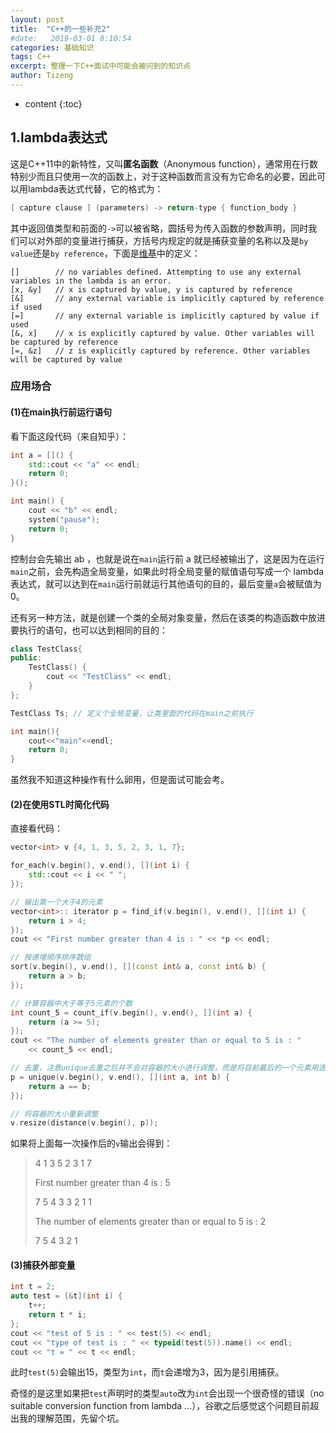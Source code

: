 ```yaml
---
layout: post
title:  "C++的一些补充2"
#date:   2019-03-01 8:10:54
categories: 基础知识
tags: C++
excerpt: 整理一下C++面试中可能会被问到的知识点
author: Tizeng
---
```


* content
{:toc}

## 1.lambda表达式

这是C++11中的新特性，又叫**匿名函数**（Anonymous function），通常用在行数特别少而且只使用一次的函数上，对于这种函数而言没有为它命名的必要，因此可以用lambda表达式代替，它的格式为：

```c++
[ capture clause ] (parameters) -> return-type { function_body }
```

其中返回值类型和前面的`->`可以被省略，圆括号为传入函数的参数声明，同时我们可以对外部的变量进行捕获，方括号内规定的就是捕获变量的名称以及是`by value`还是`by reference`，下面是[维基](https://en.wikipedia.org/wiki/Anonymous_function#C++_(since_C++11))中的定义：

    []        // no variables defined. Attempting to use any external variables in the lambda is an error.
    [x, &y]   // x is captured by value, y is captured by reference
    [&]       // any external variable is implicitly captured by reference if used
    [=]       // any external variable is implicitly captured by value if used
    [&, x]    // x is explicitly captured by value. Other variables will be captured by reference
    [=, &z]   // z is explicitly captured by reference. Other variables will be captured by value

### 应用场合

#### (1)在main执行前运行语句

看下面这段代码（来自知乎）：

```c++
int a = []() {
    std::cout << "a" << endl;
    return 0;
}();

int main() {
    cout << "b" << endl;
    system("pause");
    return 0;
}
```

控制台会先输出 ab ，也就是说在`main`运行前 a 就已经被输出了，这是因为在运行`main`之前，会先构造全局变量，如果此时将全局变量的赋值语句写成一个 lambda 表达式，就可以达到在`main`运行前就运行其他语句的目的，最后变量`a`会被赋值为0。

还有另一种方法，就是创建一个类的全局对象变量，然后在该类的构造函数中放进要执行的语句，也可以达到相同的目的：

```c++
class TestClass{
public:
    TestClass() {
        cout << "TestClass" << endl;
    }
};

TestClass Ts; // 定义个全局变量，让类里面的代码在main之前执行

int main(){
    cout<<"main"<<endl;
    return 0;
}
```

虽然我不知道这种操作有什么卵用，但是面试可能会考。

#### (2)在使用STL时简化代码

直接看代码：

```c++
vector<int> v {4, 1, 3, 5, 2, 3, 1, 7};

for_each(v.begin(), v.end(), [](int i) {
    std::cout << i << " ";
});

// 输出第一个大于4的元素
vector<int>:: iterator p = find_if(v.begin(), v.end(), [](int i) {
    return i > 4;
});
cout << "First number greater than 4 is : " << *p << endl;

// 按递增顺序排序数组
sort(v.begin(), v.end(), [](const int& a, const int& b) {
    return a > b;
});

// 计算容器中大于等于5元素的个数
int count_5 = count_if(v.begin(), v.end(), [](int a) {
    return (a >= 5);
});
cout << "The number of elements greater than or equal to 5 is : "
    << count_5 << endl;

// 去重，注意unique去重之后并不会对容器的大小进行调整，而是将目前最后的一个元素用迭代器的方式返回
p = unique(v.begin(), v.end(), [](int a, int b) {
    return a == b;
});

// 将容器的大小重新调整
v.resize(distance(v.begin(), p));
```

如果将上面每一次操作后的`v`输出会得到：

> 4 1 3 5 2 3 1 7
>
> First number greater than 4 is : 5
>
> 7 5 4 3 3 2 1 1
>
> The number of elements greater than or equal to 5 is : 2
>
> 7 5 4 3 2 1

#### (3)捕获外部变量

```c++
int t = 2;
auto test = [&t](int i) {
    t++;
    return t * i;
};
cout << "test of 5 is : " << test(5) << endl;
cout << "type of test is : " << typeid(test(5)).name() << endl;
cout << "t = " << t << endl;
```

此时`test(5)`会输出15，类型为`int`，而`t`会递增为3，因为是引用捕获。

奇怪的是这里如果把`test`声明时的类型`auto`改为`int`会出现一个很奇怪的错误（no suitable conversion function from lambda ...），谷歌之后感觉这个问题目前超出我的理解范围，先留个坑。
